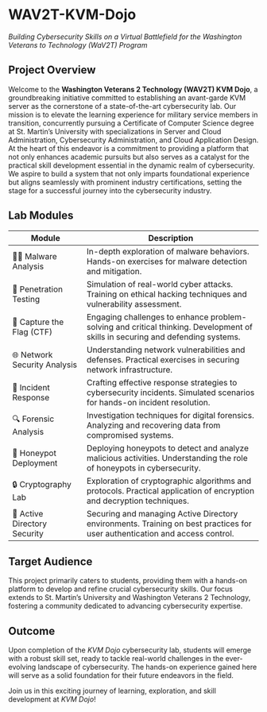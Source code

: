 # WAV2T-KVM-Dojo
*Building Cybersecurity Skills on a Virtual Battlefield for the Washington Veterans to Technology (WaV2T) Program*

## Project Overview
Welcome to the **Washington Veterans 2 Technology (WAV2T) KVM Dojo**, a groundbreaking initiative committed to establishing an avant-garde KVM server as the cornerstone of a state-of-the-art cybersecurity lab. Our mission is to elevate the learning experience for military service members in transition, concurrently pursuing a Certificate of Computer Science degree at St. Martin’s University with specializations in Server and Cloud Administration, Cybersecurity Administration, and Cloud Application Design. At the heart of this endeavor is a commitment to providing a platform that not only enhances academic pursuits but also serves as a catalyst for the practical skill development essential in the dynamic realm of cybersecurity. We aspire to build a system that not only imparts foundational experience but aligns seamlessly with prominent industry certifications, setting the stage for a successful journey into the cybersecurity industry.

## Lab Modules
| Module | Description |
| ------ | ----------- |
| 🕵️‍♂️ Malware Analysis | In-depth exploration of malware behaviors. Hands-on exercises for malware detection and mitigation. |
| 🔐 Penetration Testing | Simulation of real-world cyber attacks. Training on ethical hacking techniques and vulnerability assessment. |
| 🚩 Capture the Flag (CTF) | Engaging challenges to enhance problem-solving and critical thinking. Development of skills in securing and defending systems. |
| 🌐 Network Security Analysis | Understanding network vulnerabilities and defenses. Practical exercises in securing network infrastructure. |
| 🚨 Incident Response | Crafting effective response strategies to cybersecurity incidents. Simulated scenarios for hands-on incident resolution. |
| 🔍 Forensic Analysis | Investigation techniques for digital forensics. Analyzing and recovering data from compromised systems. |
| 🍯 Honeypot Deployment | Deploying honeypots to detect and analyze malicious activities. Understanding the role of honeypots in cybersecurity. |
| 🔒 Cryptography Lab | Exploration of cryptographic algorithms and protocols. Practical application of encryption and decryption techniques. |
| 🔄 Active Directory Security | Securing and managing Active Directory environments. Training on best practices for user authentication and access control. |

## Target Audience
This project primarily caters to students, providing them with a hands-on platform to develop and refine crucial cybersecurity skills. Our focus extends to St. Martin’s University and Washington Veterans 2 Technology, fostering a community dedicated to advancing cybersecurity expertise.

## Outcome
Upon completion of the *KVM Dojo* cybersecurity lab, students will emerge with a robust skill set, ready to tackle real-world challenges in the ever-evolving landscape of cybersecurity. The hands-on experience gained here will serve as a solid foundation for their future endeavors in the field.

Join us in this exciting journey of learning, exploration, and skill development at *KVM Dojo*!
